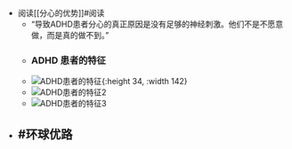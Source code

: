- 阅读[[分心的优势]]#阅读
	- “导致ADHD患者分心的真正原因是没有足够的神经刺激。他们不是不愿意做，而是真的做不到。”
	- ### ADHD 患者的特征
	- ![ADHD患者的特征](https://cdn.jsdelivr.net/gh/LuckBright/uPicImage@main/uPic/dzxuTL.png){:height 34, :width 142}
	- ![ADHD患者的特征2](https://cdn.jsdelivr.net/gh/LuckBright/uPicImage@main/uPic/2rGHy2.png)
	- ![ADHD患者的特征3](https://cdn.jsdelivr.net/gh/LuckBright/uPicImage@main/uPic/I5qLvO.png)
- #环球优路
	-